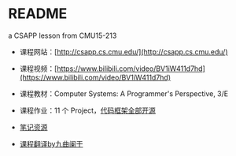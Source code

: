 # README
a CSAPP lesson from CMU15-213
- 课程网站：[http://csapp.cs.cmu.edu/](http://csapp.cs.cmu.edu/)
- 课程视频：[https://www.bilibili.com/video/BV1iW411d7hd](https://www.bilibili.com/video/BV1iW411d7hd)
- 课程教材：Computer Systems: A Programmer's Perspective, 3/E
- 课程作业：11 个 Project，[代码框架全部开源](http://csapp.cs.cmu.edu/3e/labs.html)

- [笔记资源](https://wdxtub.com/work/)
- [课程翻译by九曲阑干]()
